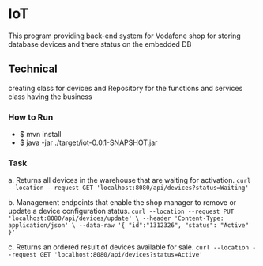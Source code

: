 # IoT
This program providing back-end system for Vodafone shop 
for storing database devices and there status on the embedded DB

## Technical 
creating class for devices and Repository for the functions
and services class having the business

### How to Run 
* $ mvn install
* $ java -jar ./target/iot-0.0.1-SNAPSHOT.jar


### Task
a. Returns all devices in the warehouse that are waiting for activation.
`curl --location --request GET 'localhost:8080/api/devices?status=Waiting'`

b. Management endpoints that enable the shop manager to remove or update a device configuration status.
`curl --location --request PUT 'localhost:8080/api/devices/update' \
--header 'Content-Type: application/json' \
--data-raw '{
"id":"1312326",
"status": "Active"
}'`


c. Returns an ordered result of devices available for sale.
`curl --location --request GET 'localhost:8080/api/devices?status=Active'`
